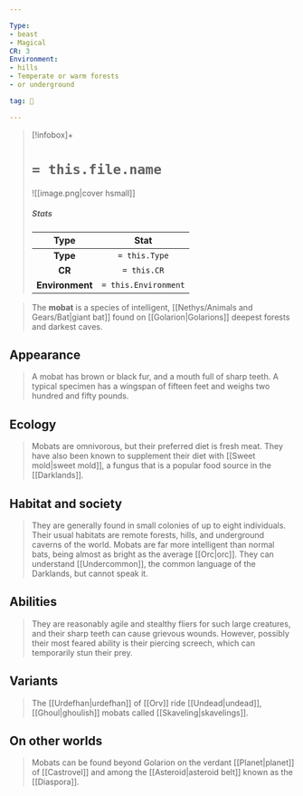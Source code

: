 ```yaml
---

Type:
- beast
- Magical
CR: 3
Environment:
- hills
- Temperate or warm forests
- or underground

tag: 👹

---
```


> [!infobox]+
> #  `= this.file.name`
> ![[image.png|cover hsmall]]
> ##### Stats
> Type | Stat |
> :---:|:---:|
> **Type** | `= this.Type` |
> **CR** | `= this.CR` |
> **Environment** | `= this.Environment` |



> The **mobat** is a species of intelligent, [[Nethys/Animals and Gears/Bat|giant bat]] found on [[Golarion|Golarions]] deepest forests and darkest caves.



## Appearance

> A mobat has brown or black fur, and a mouth full of sharp teeth. A typical specimen has a wingspan of fifteen feet and weighs two hundred and fifty pounds.


## Ecology

> Mobats are omnivorous, but their preferred diet is fresh meat. They have also been known to supplement their diet with [[Sweet mold|sweet mold]], a fungus that is a popular food source in the [[Darklands]].


## Habitat and society

> They are generally found in small colonies of up to eight individuals. Their usual habitats are remote forests, hills, and underground caverns of the world.
> Mobats are far more intelligent than normal bats, being almost as bright as the average [[Orc|orc]]. They can understand [[Undercommon]], the common language of the Darklands, but cannot speak it.


## Abilities

> They are reasonably agile and stealthy fliers for such large creatures, and their sharp teeth can cause grievous wounds. However, possibly their most feared ability is their piercing screech, which can temporarily stun their prey.


## Variants

> The [[Urdefhan|urdefhan]] of [[Orv]] ride [[Undead|undead]], [[Ghoul|ghoulish]] mobats called [[Skaveling|skavelings]].


## On other worlds

> Mobats can be found beyond Golarion on the verdant [[Planet|planet]] of [[Castrovel]] and among the [[Asteroid|asteroid belt]] known as the [[Diaspora]].







